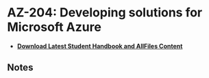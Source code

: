 # AZ-204: Developing solutions for Microsoft Azure

- **[Download Latest Student Handbook and AllFiles Content](../../releases/latest)**

## Notes
